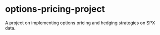 # options-pricing-project


A project on implementing options pricing and hedging strategies on SPX data. 
